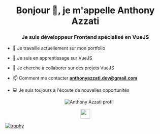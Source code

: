 <h1 align="center">Bonjour 👋, je m'appelle Anthony Azzati</h1>
<h3 align="center">Je suis développeur Frontend spécialisé en VueJS</h3>

- 🔭 Je travaille actuellement sur mon portfolio

- 🌱 Je suis en apprentissage sur VueJS

- 👯 Je cherche à collaborer sur des projets VueJS

- 📫 Comment me contacter **anthonyazzati.dev@gmail.com**

- 💻 Je suis toujours à l'écoute de nouvelles opportunités

   <p align="center"><img src="https://github-readme-stats-1-delta.vercel.app/api?username=AnthonyAzzati&show_icons=true" alt="Anthony Azzati profil" /></p>
<p align="center">
<a href="https://www.linkedin.com/in/anthonyazzati/" target="blank"><img align="center" src="https://cdn.jsdelivr.net/npm/simple-icons@3.0.1/icons/linkedin.svg" alt="" height="30" width="30" /></a>
</p>

[![trophy](https://github-profile-trophy.vercel.app/?username=AnthonyAzzati&theme=onedark)](https://github.com/ryo-ma/github-profile-trophy)

